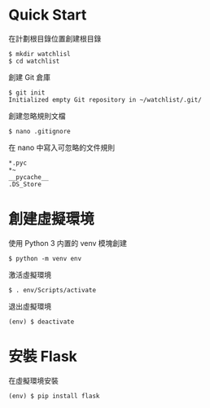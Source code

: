 # Quick Start

在計劃根目錄位置創建根目錄
```
$ mkdir watchlisl
$ cd watchlist
```

創建 Git 倉庫
```
$ git init
Initialized empty Git repository in ~/watchlist/.git/
```

創建忽略規則文檔
```
$ nano .gitignore
```

在 nano 中寫入可忽略的文件規則
```
*.pyc
*~
__pycache__
.DS_Store
```

# 創建虛擬環境

使用 Python 3 内置的 venv 模塊創建
```
$ python -m venv env
```

激活虛擬環境
```
$ . env/Scripts/activate
```

退出虛擬環境
```
(env) $ deactivate
```

# 安裝 Flask

在虛擬環境安裝
```
(env) $ pip install flask
```
